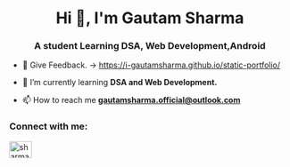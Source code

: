 <h1 align="center">Hi 👋, I'm Gautam Sharma</h1>
<h3 align="center">A student Learning DSA, Web Development,Android</h3>

- 🖤 Give Feedback. -> https://i-gautamsharma.github.io/static-portfolio/

- 🌱 I’m currently learning **DSA and Web Development.**

- 📫 How to reach me **gautamsharma.official@outlook.com**


<h3 align="left">Connect with me:</h3>
<p align="left">
<a href="https://linkedin.com/in/sharma-g" target="blank"><img align="center" src="https://raw.githubusercontent.com/rahuldkjain/github-profile-readme-generator/master/src/images/icons/Social/linked-in-alt.svg" alt="sharma-g" height="30" width="40" /></a>
</p>
